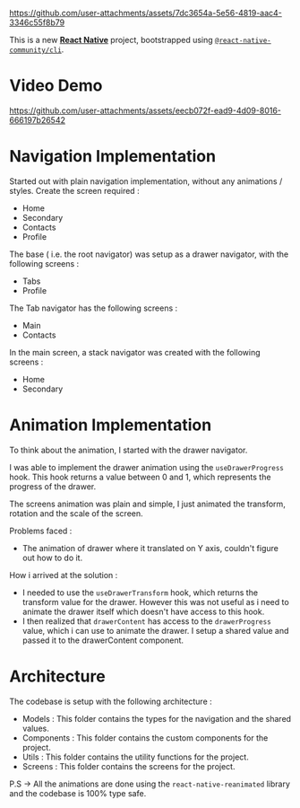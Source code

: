 

https://github.com/user-attachments/assets/7dc3654a-5e56-4819-aac4-3346c55f8b79

This is a new [**React Native**](https://reactnative.dev) project, bootstrapped using [`@react-native-community/cli`](https://github.com/react-native-community/cli).

# Video Demo

https://github.com/user-attachments/assets/eecb072f-ead9-4d09-8016-666197b26542

# Navigation Implementation 

Started out with plain navigation implementation, without any animations / styles.
Create the screen required : 
 - Home
 - Secondary
 - Contacts
 - Profile

The base ( i.e. the root navigator) was setup as a drawer navigator, with the following screens : 
 - Tabs
 - Profile

The Tab navigator has the following screens : 
 - Main
 - Contacts

In the main screen, a stack navigator was created with the following screens : 
 - Home
 - Secondary

# Animation Implementation 

To think about the animation, I started with the drawer navigator. 

I was able to implement the drawer animation using the `useDrawerProgress` hook. This hook returns a value between 0 and 1, which represents the progress of the drawer.

The screens animation was plain and simple, I just animated the transform, rotation and the scale of the screen. 

Problems faced : 
 - The animation of drawer where it translated on Y axis, couldn't figure out how to do it. 

How i arrived at the solution : 
 - I needed to use the `useDrawerTransform` hook, which returns the transform value for the drawer. However this was not useful as i need to animate the drawer itself which doesn't have access to this hook. 
 - I then realized that `drawerContent` has access to the `drawerProgress` value, which i can use to animate the drawer. I setup a shared value and passed it to the drawerContent component. 

 # Architecture 
 The codebase is setup with the following architecture : 
 - Models : This folder contains the types for the navigation and the shared values. 
 - Components : This folder contains the custom components for the project. 
 - Utils : This folder contains the utility functions for the project. 
 - Screens : This folder contains the screens for the project.

 P.S -> All the animations are done using the `react-native-reanimated` library and the codebase is 100% type safe. 

